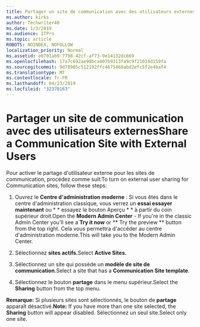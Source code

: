 ```yaml
---
title: Partager un site de communication avec des utilisateurs externes
ms.author: kirks
author: Techwriter40
ms.date: 1/3/2019
ms.audience: ITPro
ms.topic: article
ROBOTS: NOINDEX, NOFOLLOW
localization_priority: Normal
ms.assetid: e0701ab9-7798-42cf-af73-9e14132dc669
ms.openlocfilehash: 17a7c692ae98bca407b9313fa9c9f21014d159fa
ms.sourcegitcommit: 9d78905c512192ffc4675468abd2efc5f2e4baf4
ms.translationtype: MT
ms.contentlocale: fr-FR
ms.lasthandoff: 04/23/2019
ms.locfileid: "32370163"
---
```

# <a name="share-a-communication-site-with-external-users"></a><span data-ttu-id="a68c0-102">Partager un site de communication avec des utilisateurs externes</span><span class="sxs-lookup"><span data-stu-id="a68c0-102">Share a Communication Site with External Users</span></span>

<span data-ttu-id="a68c0-103">Pour activer le partage d'utilisateur externe pour les sites de communication, procédez comme suit:</span><span class="sxs-lookup"><span data-stu-id="a68c0-103">To turn on external user sharing for Communication sites, follow these steps:</span></span> 
  
1. <span data-ttu-id="a68c0-104">Ouvrez le **Centre d'administration moderne** : Si vous êtes dans le centre d'administration classique, vous verrez un **essai essayer maintenant** ou \* \* essayez le bouton Aperçu \* \* à partir du coin supérieur droit.</span><span class="sxs-lookup"><span data-stu-id="a68c0-104">Open the **Modern Admin Center** - If you're in the classic Admin Center you'll see a **Try it now** or \*\* Try the preview \*\* button from the top right.</span></span> <span data-ttu-id="a68c0-105">Cela vous permettra d'accéder au centre d'administration moderne.</span><span class="sxs-lookup"><span data-stu-id="a68c0-105">This will take you to the Modern Admin Center.</span></span> 
  
2. <span data-ttu-id="a68c0-106">Sélectionnez **sites actifs.**</span><span class="sxs-lookup"><span data-stu-id="a68c0-106">Select **Active Sites.**</span></span>
  
3. <span data-ttu-id="a68c0-107">Sélectionnez un site qui possède un **modèle de site de communication**.</span><span class="sxs-lookup"><span data-stu-id="a68c0-107">Select a site that has a **Communication Site template**.</span></span> 
  
4. <span data-ttu-id="a68c0-108">Sélectionnez le bouton **partage** dans le menu supérieur.</span><span class="sxs-lookup"><span data-stu-id="a68c0-108">Select the **Sharing** button from the top menu.</span></span> 
  
 <span data-ttu-id="a68c0-109">**Remarque:** Si plusieurs sites sont sélectionnés, le bouton de **partage** apparaît désactivé.</span><span class="sxs-lookup"><span data-stu-id="a68c0-109">**Note:** If you have more than one site selected, the **Sharing** button will appear disabled.</span></span> <span data-ttu-id="a68c0-110">Sélectionnez un seul site.</span><span class="sxs-lookup"><span data-stu-id="a68c0-110">Select only one site.</span></span> 
  

